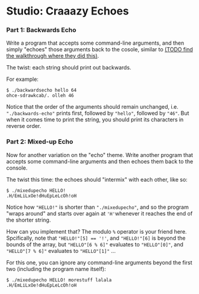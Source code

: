 # Studio: Craaazy Echoes


### Part 1: Backwards Echo

Write a program that accepts some command-line arguments, and then simply "echoes" those arguments back to the
cosole, similar to [(TODO find the walkthrough where they did this)](TODO). 

The twist: each string should print out backwards. 

For example:

```
$ ./backwardsecho hello 64
ohce-sdrawkcab/. olleh 46
```

Notice that the order of the arguments should remain unchanged, i.e. `"./backwards-echo"` prints first, followed by 
`"hello"`, followed by `"46"`. But when it comes time to print the string, you should print its characters 
in reverse order.


### Part 2: Mixed-up Echo

Now for another variation on the "echo" theme. Write another program that accepts some command-line arguments 
and then echoes them back to the console.

The twist this time: the echoes should "intermix" with each other, like so:

```
$ ./mixedupecho HELLO!
.H/EmLiLxOe!dHuEpLeLcOh!oH
```

Notice how `"HELLO!"` is shorter than `"./mixedupecho"`, and so the program "wraps around" and starts over again at `'H'`whenever it reaches the end of the shorter string. 

How can you implement that? The modulo `%` operator is your friend here. 
Spcifically, note that `"HELLO!"[5] == '!'`, and `"HELLO!"[6]` is beyond the bounds of the array, but 
`"HELLO"[6 % 6]"` evaluates to `"HELLO"[0]"`, and `"HELLO"[7 % 6]"` evaluates to `"HELLO"[1]"` ...

For this one, you can ignore any command-line arguments beyond the first two (including the program name itself):
```
$ ./mixedupecho HELLO! morestuff lalala
.H/EmLiLxOe!dHuEpLeLcOh!oH
```
